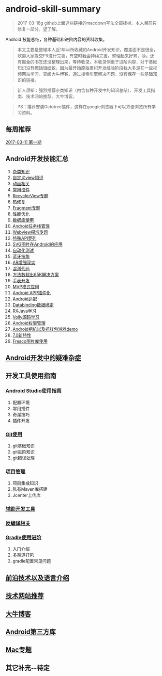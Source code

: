 # android-skill-summary
>2017-03-16g github上面这些链接的macdown写法全部挂掉。本人目前只修复一部分，望了解。


Android 技能总结，各种基础和进阶内容的资料收集。
>本文主要是整理本人近1年半所收藏的Android开发知识，覆盖面不是很全，欢迎大家提交PR进行完善，有空时我会持续完善。整理起来好累，😫。还有掘金的书签还没整理出来，等待收录。本收录侧重于进阶内容，对于基础知识没有概括很细致，因为最开始原始累积开发经验阶段我大多是在一些视频网站学习，查阅大牛博客，通过搜索引擎解决问题，没有保存一些基础知识的链接。

>新人须知：强烈推荐杂类知识（内含各种开发中的知识总结）、开发工具指南、技术网站推荐、大牛博客。

>PS：推荐安装Octotree插件，这样在google浏览器下可以方便浏览所有学习资料。


## 每周推荐

[2017-03-11 第一期](推荐专区/本周推荐.md  "Title")

## Android开发技能汇总

1. [杂类知识](Android日常开发技能/杂类知识.md "Title")
1. [自定义view知识](Android日常开发技能/自定义view知识.md "Title")
1. [动画相关](Android日常开发技能/动画相关.md "Title")
1. [常用控件](Android日常开发技能/常用控件.md "Title")
1. [RecyclerView专题](Android日常开发技能/RecyclerView专题.md "Title")
1. [热修复](Android日常开发技能/热修复.md "Title")
1. [Fragment专题](Android日常开发技能/Fragment专题.md "Title")
1. [性能优化](Android日常开发技能/性能优化.md "Title")
1. [数据库使用](Android日常开发技能/数据库使用.md "Title")
1. [Android任务栈管理](Android日常开发技能/Android任务栈管理.md "Title")
1. [Webview探坑专题](Android日常开发技能/Webview探坑专题.md "Title")
1. [特殊API罗列](Android日常开发技能/特殊API罗列.md "Title")
1. [SVG图片在Android的应用](Android日常开发技能/SVG图片在Android的应用.md "Title")
1. [自动化测试](Android日常开发技能/自动化测试.md "Title")
1. [蓝牙技能](Android日常开发技能/蓝牙技能.md "Title")
1. [AR增强现实](Android日常开发技能/AR增强现实.md "Title")
1. [混淆代码](Android日常开发技能/混淆代码.md "Title")
1. [方法数超出65K解决方案](Android日常开发技能/方法数超出65K解决方案.md "Title")
1. [手表开发](Android日常开发技能/手表开发.md "Title")
1. [MVP模式应用](Android日常开发技能/MVP模式应用.md "Title")
1. [Android APP插件化](Android日常开发技能/AndroidAPP插件化.md  "Title")
1. [Android适配](Android日常开发技能/Android适配.md "Title")
1. [Databinding数据绑定](Android日常开发技能/Databinding数据绑定.md "Title")
1. [RXJava学习](Android日常开发技能/RXJava学习.md "Title")
1. [Volly源码学习](Android日常开发技能/Volly源码学习.md "Title")
1. [Android权限管理](Android日常开发技能/Android权限管理.md "Title")
1. [Android相机以及抓红包游戏demo](Android日常开发技能/Android相机以及抓红包游戏demo.md "Title")
1. [7.0新特性](Android日常开发技能/7.0新特性.md "Title")
1. [Fresco图片库使用](Android日常开发技能/Fresco图片库使用.md "Title")


## [Android开发中的疑难杂症](Android开发疑难杂症/Android问题汇总.md "Title")

## 开发工具使用指南

### [Android Studio使用指南](开发工具使用指南/Android_studio使用指南.md "Title")

1. 配置环境
1. 常用插件
1. 奇淫技巧
1. 插件开发


### [Git使用](开发工具使用指南/git使用.md "Title")

1. git基础知识
1. git进阶知识
1. git错误处理


### [项目管理](开发工具使用指南/项目管理.md "Title")

1. 项目集成知识
1. 私有Maven库搭建
1. Jcenter上传库


### [辅助开发工具](开发工具使用指南/辅助开发工具.md "Title")



### [反编译相关](开发工具使用指南/反编译相关.md "Title")



### [Gradle使用进阶](开发工具使用指南/gradle使用进阶.md "Title")

1. 入门介绍
1. 多渠道打包
1. gradle配置常见问题


## [前沿技术以及语言介绍](前沿技术以及语言/前沿技术以及语言介绍.md "Title")


## [技术网站推荐](技术网站推荐/技术网站推荐.md "Title")


## [大牛博客](大牛博客/大牛博客.md "Title")


## [Android第三方库](Android第三方库/Android第三方库.md "Title")


## [Mac专题](Mac专题/Mac专题.md "Ttile")

## 其它补充--待定
